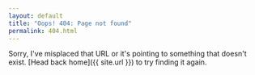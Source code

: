 ```yaml
---
layout: default
title: "Oops! 404: Page not found"
permalink: 404.html
---
```


Sorry, I've misplaced that URL or it's pointing to something that doesn't exist. [Head back home]({{ site.url }}) to try finding it again.
